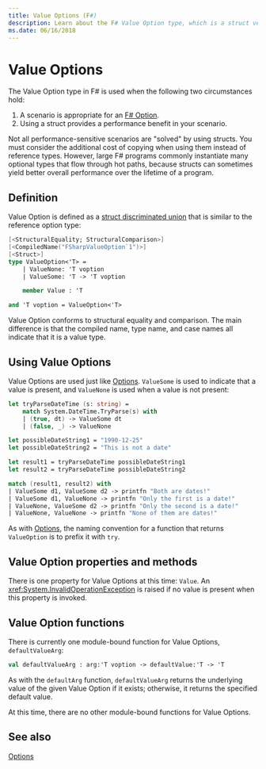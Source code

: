 ```yaml
---
title: Value Options (F#)
description: Learn about the F# Value Option type, which is a struct version of the Option type.
ms.date: 06/16/2018
---
```


# Value Options

The Value Option type in F# is used when the following two circumstances hold:

1. A scenario is appropriate for an [F# Option](options.md).
2. Using a struct provides a performance benefit in your scenario.

Not all performance-sensitive scenarios are "solved" by using structs. You must consider the additional cost of copying when using them instead of reference types. However, large F# programs commonly instantiate many optional types that flow through hot paths, because structs can sometimes yield better overall performance over the lifetime of a program.

## Definition

Value Option is defined as a [struct discriminated union](discriminated-unions.md#struct-discriminated-union) that is similar to the reference option type:

```fsharp
[<StructuralEquality; StructuralComparison>]
[<CompiledName("FSharpValueOption`1")>]
[<Struct>]
type ValueOption<'T> =
    | ValueNone: 'T voption
    | ValueSome: 'T -> 'T voption

    member Value : 'T

and 'T voption = ValueOption<'T>
```

Value Option conforms to structural equality and comparison. The main difference is that the compiled name, type name, and case names all indicate that it is a value type.

## Using Value Options

Value Options are used just like [Options](options.md). `ValueSome` is used to indicate that a value is present, and `ValueNone` is used when a value is not present:

```fsharp
let tryParseDateTime (s: string) =
    match System.DateTime.TryParse(s) with
    | (true, dt) -> ValueSome dt
    | (false, _) -> ValueNone

let possibleDateString1 = "1990-12-25"
let possibleDateString2 = "This is not a date"

let result1 = tryParseDateTime possibleDateString1
let result2 = tryParseDateTime possibleDateString2

match (result1, result2) with
| ValueSome d1, ValueSome d2 -> printfn "Both are dates!"
| ValueSome d1, ValueNone -> printfn "Only the first is a date!"
| ValueNone, ValueSome d2 -> printfn "Only the second is a date!"
| ValueNone, ValueNone -> printfn "None of them are dates!"
```

As with [Options](options.md), the naming convention for a function that returns `ValueOption` is to prefix it with `try`.

## Value Option properties and methods

There is one property for Value Options at this time: `Value`. An <xref:System.InvalidOperationException> is raised if no value is present when this property is invoked.

## Value Option functions

There is currently one module-bound function for Value Options, `defaultValueArg`:

```fsharp
val defaultValueArg : arg:'T voption -> defaultValue:'T -> 'T 
```

As with the `defaultArg` function, `defaultValueArg` returns the underlying value of the given Value Option if it exists; otherwise, it returns the specified default value.

At this time, there are no other module-bound functions for Value Options.

## See also

[Options](options.md)